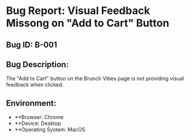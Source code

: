 # Bug Report: Visual Feedback Missong on "Add to Cart" Button

## Bug ID: B-001
## Bug Description:
The "Add to Cart" button on the Brunch Vibes page is not providing visual feedback when clicked.
## Environment:
- **Browser: Chrome
- **Device: Desktop
- **Operating System: MacOS

